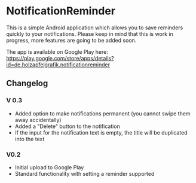 # NotificationReminder

This is a simple Android application which allows you to save reminders quickly to your notifications. Please keep in mind that this is work in progress, more features are going to be added soon.

The app is available on Google Play here: https://play.google.com/store/apps/details?id=de.holzapfelgrafik.notificationreminder


## Changelog

### V 0.3
- Added option to make notifications permanent (you cannot swipe them away accidentally)
- Added a "Delete" button to the notification
- If the input for the notification text is empty, the title will be duplicated into the text

### V0.2
- Initial upload to Google Play
- Standard functionality with setting a reminder supported
